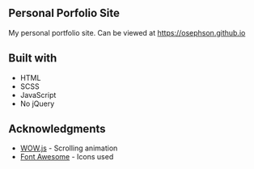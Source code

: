 ## Personal Porfolio Site

My personal portfolio site. Can be viewed at https://osephson.github.io

## Built with

- HTML
- SCSS
- JavaScript
- No jQuery


## Acknowledgments

* [WOW.js](https://mynameismatthieu.com/WOW/) - Scrolling animation
* [Font Awesome](https://fontawesome.com/?from=io/) - Icons used
